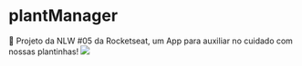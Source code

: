 # plantManager
🌱 Projeto da NLW #05 da Rocketseat, um App para auxiliar no cuidado com nossas plantinhas!
<img src=https://img.shields.io/badge/license-MIT-03BB85/>
